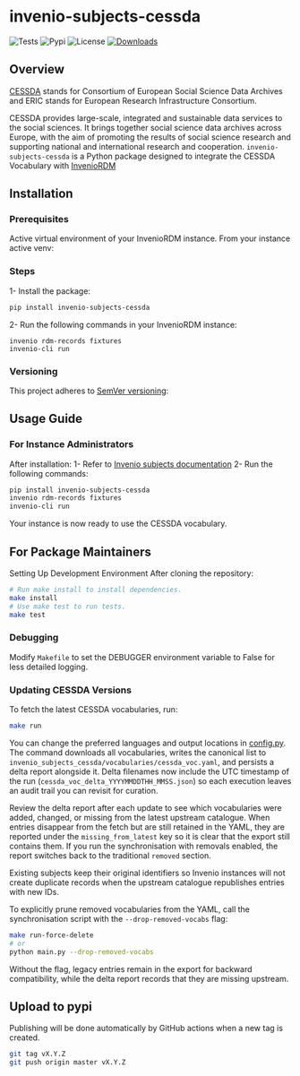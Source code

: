 # invenio-subjects-cessda

![Tests](https://github.com/Samk13/invenio-subjects-cessda/actions/workflows/tests.yaml/badge.svg)
![Pypi](https://img.shields.io/pypi/v/invenio-subjects-cessda.svg)
![License](https://img.shields.io/github/license/mashape/apistatus.svg)
[![Downloads](https://static.pepy.tech/badge/invenio-subjects-cessda)](https://pepy.tech/project/invenio-subjects-cessda)

## Overview

[CESSDA](https://www.cessda.eu/About) stands for Consortium of European Social Science Data Archives and ERIC stands for European Research Infrastructure Consortium.

CESSDA provides large-scale, integrated and sustainable data services to the social sciences. It brings together social science data archives across Europe, with the aim of promoting the results of social science research and supporting national and international research and cooperation.
`invenio-subjects-cessda` is a Python package designed to integrate the CESSDA Vocabulary with [InvenioRDM](https://inveniosoftware.org/products/rdm/)

## Installation

### Prerequisites

Active virtual environment of your InvenioRDM instance.
From your instance active venv:

### Steps

1- Install the package:

```bash
pip install invenio-subjects-cessda

```

2- Run the following commands in your InvenioRDM instance:

```console
invenio rdm-records fixtures
invenio-cli run
```

### Versioning

This project adheres to [SemVer versioning](https://semver.org/):

## Usage Guide

### For Instance Administrators

After installation:
1- Refer to [Invenio subjects documentation](https://inveniordm.docs.cern.ch/customize/vocabularies/subjects/)
2- Run the following commands:

```bash
pip install invenio-subjects-cessda
invenio rdm-records fixtures
invenio-cli run
```

Your instance is now ready to use the CESSDA vocabulary.

## For Package Maintainers

Setting Up Development Environment
After cloning the repository:

```bash
# Run make install to install dependencies.
make install
# Use make test to run tests.
make test
```

### Debugging

Modify `Makefile` to set the DEBUGGER environment variable to False for less detailed logging.

### Updating CESSDA Versions

To fetch the latest CESSDA vocabularies, run:

```bash
make run
```

You can change the preferred languages and output locations in
[config.py](invenio_subjects_cessda/config.py). The command downloads all
vocabularies, writes the canonical list to
`invenio_subjects_cessda/vocabularies/cessda_voc.yaml`, and persists a delta
report alongside it. Delta filenames now include the UTC timestamp of the run
(`cessda_voc_delta_YYYYMMDDTHH_MMSS.json`) so each execution leaves an audit
trail you can revisit for curation.

Review the delta report after each update to see which vocabularies were added,
changed, or missing from the latest upstream catalogue. When entries disappear
from the fetch but are still retained in the YAML, they are reported under the
`missing_from_latest` key so it is clear that the export still contains them. If
you run the synchronisation with removals enabled, the report switches back to
the traditional `removed` section.

Existing subjects keep their original identifiers so Invenio instances will not
create duplicate records when the upstream catalogue republishes entries with
new IDs.

To explicitly prune removed vocabularies from the YAML, call the synchronisation
script with the `--drop-removed-vocabs` flag:

```bash
make run-force-delete
# or
python main.py --drop-removed-vocabs
```

Without the flag, legacy entries remain in the export for backward
compatibility, while the delta report records that they are missing upstream.

## Upload to pypi

Publishing will be done automatically by GitHub actions when a new tag is created.

```bash
git tag vX.Y.Z
git push origin master vX.Y.Z
```
